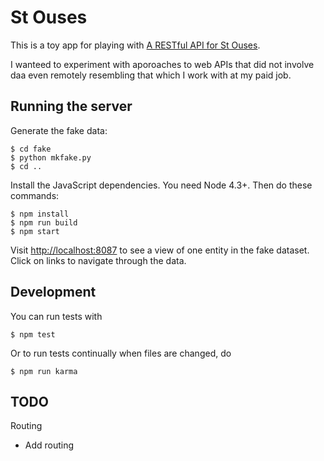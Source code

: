 St Ouses
========

This is a toy app for playing with [A RESTful API for St Ouses][1].

I wanteed to experiment with aporoaches to web APIs that did not
involve daa even remotely resembling that which I work with at my
paid job.

  [1]: http://alleged.org.uk/pdc/2016/02/19.html


Running the server
------------------

Generate the fake data:

    $ cd fake
    $ python mkfake.py
    $ cd ..

Install the JavaScript dependencies. You need Node 4.3+. Then do these commands:

    $ npm install
    $ npm run build
    $ npm start

Visit <http://localhost:8087> to see a view of one entity in the fake
dataset. Click on links to navigate through the data.


Development
-----------

You can run tests with

    $ npm test

Or to run tests continually when files are changed, do

    $ npm run karma


TODO
----

Routing
- Add routing
